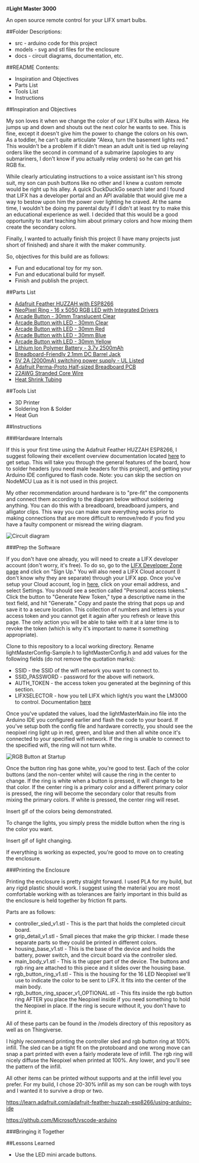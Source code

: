 #**Light Master 3000**

An open source remote control for your LIFX smart bulbs.

##Folder Descriptions:

*	src - arduino code for this project
*	models - svg and stl files for the enclosure
*	docs - circuit diagrams, documentation, etc.

##README Contents:

*	Inspiration and Objectives
*	Parts List
*	Tools List
*	Instructions

##Inspiration and Objectives

My son loves it when we change the color of our LIFX bulbs with Alexa.  He jumps up and down and shouts out the next color he wants to see.  This is fine, except it doesn't give him the power to change the colors on his own.  As a toddler, he can't quite articulate "Alexa, turn the basement lights red."  This wouldn't be a problem if it didn't mean an adult unit is tied up relaying orders like the second in command of a submarine (apologies to any submariners, I don't know if you actually relay orders) so he can get his RGB fix.

While clearly articulating instructions to a voice assistant isn't his strong suit, my son can push buttons like no other and I knew a custom remote would be right up his alley.  A quick DuckDuckGo search later and I found that LIFX has a developer portal and an API available that would give me a way to bestow upon him the power over lighting he craved.  At the same time, I wouldn't be doing my parental duty if I didn't at least try to make this an educational experience as well.  I decided that this would be a good opportunity to start teaching him about primary colors and how mixing them create the secondary colors.

Finally, I wanted to actually finish this project (I have many projects just short of finished) and share it with the maker community.  

So, objectives for this build are as follows:

*	Fun and educational toy for my son.
*	Fun and educational build for myself.
*   Finish and publish the project.

##Parts List

*	[Adafruit Feather HUZZAH with ESP8266](https://www.adafruit.com/product/2821)
*	[NeoPixel Ring - 16 x 5050 RGB LED with Integrated Drivers](https://www.adafruit.com/product/1463)
*   [Arcade Button - 30mm Translucent Clear](https://www.adafruit.com/product/471)
*	[Arcade Button with LED - 30mm Clear](https://www.adafruit.com/product/3491)
*	[Arcade Button with LED - 30mm Red](https://www.adafruit.com/product/3489)
*	[Arcade Button with LED - 30mm Blue](https://www.adafruit.com/product/3490)
*	[Arcade Button with LED - 30mm Yellow](https://www.adafruit.com/product/3488)
*	[Lithium Ion Polymer Battery - 3.7v 2500mAh](https://www.adafruit.com/product/328)
*	[Breadboard-Friendly 2.1mm DC Barrel Jack](https://www.adafruit.com/product/373)
*	[5V 2A \(2000mA\) switching power supply - UL Listed](https://www.adafruit.com/product/276)
*	[Adafruit Perma-Proto Half-sized Breadboard PCB](https://www.adafruit.com/product/1609)
*	[22AWG Stranded Core Wire](https://www.adafruit.com/product/3111)
*	[Heat Shrink Tubing](https://www.microcenter.com/product/391381/black-assorted-sizes-6-heat-shrink-tubing-assortment)

##Tools List

*	3D Printer
*	Soldering Iron & Solder
*	Heat Gun

##Instructions

###Hardware Internals

If this is your first time using the Adafruit Feather HUZZAH ESP8266, I suggest following their excellent overview documentation located [here](https://learn.adafruit.com/adafruit-feather-huzzah-esp8266/) to get setup.  This will take you through the general features of the board, how to solder headers (you need male headers for this project), and getting your Arduino IDE configured to flash code.  Note: you can skip the section on NodeMCU Lua as it is not used in this project.

My other recommendation around hardware is to "pre-fit" the components and connect them according to the diagram below without soldering anything.  You can do this with a breadboard, breadboard jumpers, and alligator clips.  This way you can make sure everything works prior to making connections that are more difficult to remove/redo if you find you have a faulty component or misread the wiring diagram.

![Circuit diagram](http://jasonsankovitch.com/wp-content/uploads/2018/12/lm3000_fritz_diagram.png)

###Prep the Software

If you don't have one already, you will need to create a LIFX developer account (don't worry, it's free).  To do so, go to the [LIFX Developer Zone page](https://community.lifx.com/) and click on "Sign Up."  You will also need a LIFX Cloud account (I don't know why they are separate) through your LIFX app.  Once you've setup your Cloud account, log in [here](https://cloud.lifx.com/), click on your email address, and select Settings.  You should see a section called "Personal access tokens."  Click the button to "Generate New Token," type a descriptive name in the text field, and hit "Generate."  Copy and paste the string that pops up and save it to a secure location.  This collection of numbers and letters is your access token and you cannot get it again after you refresh or leave this page.  The only action you will be able to take with it at a later time is to revoke the token (which is why it's important to name it something appropriate).

Clone to this repository to a local working directory.  Rename lightMasterConfig-Sample.h to lightMasterConfig.h and add values for the following fields (do not remove the quotation marks):

* SSID - the SSID of the wifi network you want to connect to.
* SSID_PASSWORD - password for the above wifi network.
* AUTH_TOKEN - the access token you generated at the beginning of this section.
* LIFXSELECTOR - how you tell LIFX which light/s you want the LM3000 to control.  Documentation [here](https://api.developer.lifx.com/docs/selectors)

Once you've updated the values, load the lightMasterMain.ino file into the Arduino IDE you configured earlier and flash the code to your board.  If you've setup both the config file and hardware correctly, you should see the neopixel ring light up in red, green, and blue and then all white once it's connected to your specified wifi network.  If the ring is unable to connect to the specified wifi, the ring will not turn white.

![RGB Button at Startup](http://jasonsankovitch.com/wp-content/uploads/2018/12/rgbButtonStartup.gif)

Once the button ring has gone white, you're good to test.  Each of the color buttons (and the non-center white) will cause the ring in the center to change.  If the ring is white when a button is pressed, it will change to be that color.  If the center ring is a primary color and a different primary color is pressed, the ring will become the secondary color that results from mixing the primary colors.  If white is pressed, the center ring will reset.

Insert gif of the colors being demonstrated.

To change the lights, you simply press the middle button when the ring is the color you want.

Insert gif of light changing.

If everything is working as expected, you're good to move on to creating the enclosure.

###Printing the Enclosure

Printing the enclosure is pretty straight forward.  I used PLA for my build, but any rigid plastic should work.  I suggest using the material you are most comfortable working with as tolerances are fairly important in this build as the enclosure is held together by friction fit parts.

Parts are as follows:

* controller_sled_v1.stl - This is the part that holds the completed circuit board.
* grip_detail_v1.stl - Small pieces that make the grip thicker.  I made these separate parts so they could be printed in different colors.
* housing_base_v1.stl - This is the base of the device and holds the battery, power switch, and the circuit board via the controller sled.
* main_body_v1.stl - This is the upper part of the device.  The buttons and rgb ring are attached to this piece and it slides over the housing base.
* rgb_button_ring_v1.stl - This is the housing for the 16 LED Neopixel we'll use to indicate the color to be sent to LIFX.  It fits into the center of the main body.
* rgb_button_ring_spacer_v1_OPTIONAL.stl - This fits inside the rgb button ring AFTER you place the Neopixel inside if you need something to hold the Neopixel in place.  If the ring is secure without it, you don't have to print it.

All of these parts can be found in the /models directory of this repository as well as on Thingiverse.

I highly recommend printing the controller sled and rgb button ring at 100% infill.  The sled can be a tight fit on the protoboard and one wrong move can snap a part printed with even a fairly moderate leve of infill.  The rgb ring will nicely diffuse the Neopixel when printed at 100%.  Any lower, and you'll see the pattern of the infill.

All other items can be printed without supports and at the infill level you prefer.  For my build, I chose 20-30% infill as my son can be rough with toys and I wanted it to survive a drop or two.


https://learn.adafruit.com/adafruit-feather-huzzah-esp8266/using-arduino-ide

https://github.com/Microsoft/vscode-arduino



###Bringing it Together

##Lessons Learned

* Use the LED mini arcade buttons.